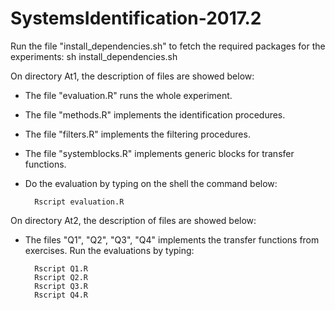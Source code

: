 # SystemsIdentification-2017.2

Run the file "install_dependencies.sh" to fetch the required packages for the experiments:
	sh install_dependencies.sh

On directory At1, the description of files are showed below:
- The file "evaluation.R" runs the whole experiment. 
- The file "methods.R" implements the identification procedures.
- The file "filters.R" implements the filtering procedures.
- The file "systemblocks.R" implements generic blocks for transfer functions.
- Do the evaluation by typing on the shell the command below:

		Rscript evaluation.R

On directory At2, the description of files are showed below:
- The files "Q1", "Q2", "Q3", "Q4" implements the transfer functions from exercises. Run the evaluations by typing:

		Rscript Q1.R
		Rscript Q2.R
		Rscript Q3.R
		Rscript Q4.R
